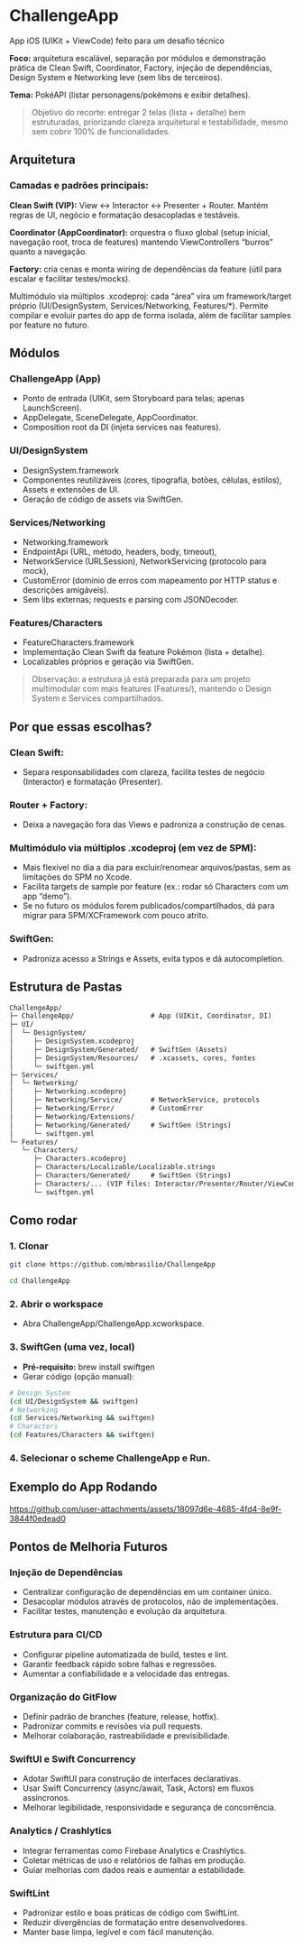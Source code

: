 # ChallengeApp

App iOS (UIKit + ViewCode) feito para um desafio técnico

**Foco:** arquitetura escalável, separação por módulos e demonstração prática de Clean Swift, Coordinator, Factory, injeção de dependências, Design System e Networking leve (sem libs de terceiros).

**Tema:** PokéAPI (listar personagens/pokémons e exibir detalhes).

> Objetivo do recorte: entregar 2 telas (lista + detalhe) bem estruturadas, priorizando clareza arquitetural e testabilidade, mesmo sem cobrir 100% de funcionalidades.

## Arquitetura

### Camadas e padrões principais:

**Clean Swift (VIP):** View ↔ Interactor ↔ Presenter + Router.
Mantém regras de UI, negócio e formatação desacopladas e testáveis.

**Coordinator (AppCoordinator):** orquestra o fluxo global (setup inicial, navegação root, troca de features) mantendo ViewControllers “burros” quanto a navegação.

**Factory:** cria cenas e monta wiring de dependências da feature (útil para escalar e facilitar testes/mocks).

Multimódulo via múltiplos .xcodeproj: cada “área” vira um framework/target próprio (UI/DesignSystem, Services/Networking, Features/*).
Permite compilar e evoluir partes do app de forma isolada, além de facilitar samples por feature no futuro.

## Módulos

### ChallengeApp (App)
- Ponto de entrada (UIKit, sem Storyboard para telas; apenas LaunchScreen).
- AppDelegate, SceneDelegate, AppCoordinator.
- Composition root da DI (injeta services nas features).

### UI/DesignSystem
- DesignSystem.framework
- Componentes reutilizáveis (cores, tipografia, botões, células, estilos), Assets e extensões de UI.
- Geração de código de assets via SwiftGen.

### Services/Networking
- Networking.framework
- EndpointApi (URL, método, headers, body, timeout),
- NetworkService (URLSession), NetworkServicing (protocolo para mock),
- CustomError (domínio de erros com mapeamento por HTTP status e descrições amigáveis).
- Sem libs externas; requests e parsing com JSONDecoder.

### Features/Characters
- FeatureCharacters.framework
- Implementação Clean Swift da feature Pokémon (lista + detalhe).
- Localizables próprios e geração via SwiftGen.

> Observação: a estrutura já está preparada para um projeto multimodular com mais features (Features/<NovaFeature>), mantendo o Design System e Services compartilhados.

## Por que essas escolhas?
### Clean Swift:
- Separa responsabilidades com clareza, facilita testes de negócio (Interactor) e formatação (Presenter).

### Router + Factory:
- Deixa a navegação fora das Views e padroniza a construção de cenas.

### Multimódulo via múltiplos .xcodeproj (em vez de SPM):
- Mais flexível no dia a dia para excluir/renomear arquivos/pastas, sem as limitações do SPM no Xcode.
- Facilita targets de sample por feature (ex.: rodar só Characters com um app “demo”).
- Se no futuro os módulos forem publicados/compartilhados, dá para migrar para SPM/XCFramework com pouco atrito.

### SwiftGen: 
- Padroniza acesso a Strings e Assets, evita typos e dá autocompletion.

## Estrutura de Pastas
```txt
ChallengeApp/
├─ ChallengeApp/                   # App (UIKit, Coordinator, DI)
├─ UI/
│  └─ DesignSystem/
│     ├─ DesignSystem.xcodeproj
│     ├─ DesignSystem/Generated/   # SwiftGen (Assets)
│     ├─ DesignSystem/Resources/   # .xcassets, cores, fontes
│     └─ swiftgen.yml
├─ Services/
│  └─ Networking/
│     ├─ Networking.xcodeproj
│     ├─ Networking/Service/       # NetworkService, protocols
│     ├─ Networking/Error/         # CustomError
│     ├─ Networking/Extensions/
│     ├─ Networking/Generated/     # SwiftGen (Strings)
│     └─ swiftgen.yml
└─ Features/
   └─ Characters/
      ├─ Characters.xcodeproj
      ├─ Characters/Localizable/Localizable.strings
      ├─ Characters/Generated/     # SwiftGen (Strings)
      ├─ Characters/... (VIP files: Interactor/Presenter/Router/ViewController)
      └─ swiftgen.yml
```

## Como rodar

### 1. Clonar
```bash
git clone https://github.com/mbrasilio/ChallengeApp

cd ChallengeApp
```

### 2. Abrir o workspace
- Abra ChallengeApp/ChallengeApp.xcworkspace.

### 3. SwiftGen (uma vez, local)
- **Pré-requisito:** brew install swiftgen
- Gerar código (opção manual):

```bash
# Design System
(cd UI/DesignSystem && swiftgen)
# Networking
(cd Services/Networking && swiftgen)
# Characters
(cd Features/Characters && swiftgen)
```
  
### 4. Selecionar o scheme ChallengeApp e Run.

## Exemplo do App Rodando
https://github.com/user-attachments/assets/18097d6e-4685-4fd4-8e9f-3844f0edead0

## Pontos de Melhoria Futuros
### Injeção de Dependências
- Centralizar configuração de dependências em um container único.
- Desacoplar módulos através de protocolos, não de implementações.
- Facilitar testes, manutenção e evolução da arquitetura.

### Estrutura para CI/CD
- Configurar pipeline automatizada de build, testes e lint.
- Garantir feedback rápido sobre falhas e regressões.
- Aumentar a confiabilidade e a velocidade das entregas.

### Organização do GitFlow
- Definir padrão de branches (feature, release, hotfix).
- Padronizar commits e revisões via pull requests.
- Melhorar colaboração, rastreabilidade e previsibilidade.

### SwiftUI e Swift Concurrency
- Adotar SwiftUI para construção de interfaces declarativas.
- Usar Swift Concurrency (async/await, Task, Actors) em fluxos assíncronos.
- Melhorar legibilidade, responsividade e segurança de concorrência.

### Analytics / Crashlytics
- Integrar ferramentas como Firebase Analytics e Crashlytics.
- Coletar métricas de uso e relatórios de falhas em produção.
- Guiar melhorias com dados reais e aumentar a estabilidade.

### SwiftLint
- Padronizar estilo e boas práticas de código com SwiftLint.
- Reduzir divergências de formatação entre desenvolvedores.
- Manter base limpa, legível e com fácil manutenção.
